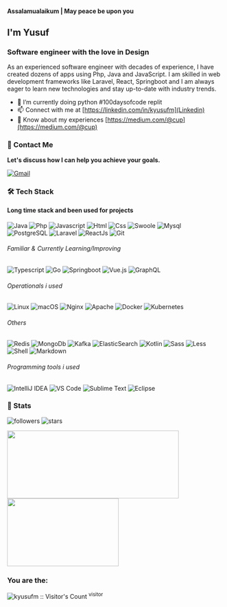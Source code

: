 <h4>Assalamualaikum | May peace be upon you</h4>
<h2>I'm Yusuf</h2>
<h3>Software engineer with the love in Design</h3>
As an experienced software engineer with decades of experience, I have created dozens of apps using Php, Java and JavaScript. I am skilled in web development frameworks like  Laravel, React, Springboot and I am always eager to learn new technologies and stay up-to-date with industry trends. 

- 🔭 I’m currently doing python #100daysofcode replit
- 📫 Connect with me at [https://linkedin.com/in/kyusufm](Linkedin)
- 📄 Know about my experiences [https://medium.com/@cup](https://medium.com/@cup)
<!--- ⚡ Fun fact *I'm familiar and created apps with several code languages.ie php,java,javascript,and golang* -->
<!-- - 👨‍💻 All of my projects are available at [https://github.com/kyusufm](https://github.com/kyusufm) -->
<!-- - 📝 I write articles on [https://medium.com/@cup](https://medium.com/@cup) -->

### 💬 Contact Me
**Let's discuss how I can help you achieve your goals.**

[![Gmail](https://img.shields.io/badge/-kyusufm@gmail.com-c14438?style=for-the-badge&logo=Gmail&logoColor=white)](mailto:kyusufm@gmail.com)

### 🛠 Tech Stack

#### Long time stack and been used for projects
![Java](http://img.shields.io/badge/-JAVA-e8892f?style=for-the-badge&logo=java&logoColor=white)
![Php](http://img.shields.io/badge/-Php-767bb3?style=for-the-badge&logo=php&logoColor=white)
![Javascript](http://img.shields.io/badge/-Javascript-fcd400?style=for-the-badge&logo=javascript&logoColor=black)
![Html](http://img.shields.io/badge/-Html-e24c27?style=for-the-badge&logo=html5&logoColor=white)
![Css](http://img.shields.io/badge/-Css-2a65f1?style=for-the-badge&logo=css3&logoColor=white)
![Swoole](http://img.shields.io/badge/-Swoole-338eef?style=for-the-badge&logo=php&logoColor=white)
![Mysql](http://img.shields.io/badge/-Mysql-white?style=for-the-badge&logo=mysql)
![PostgreSQL](http://img.shields.io/badge/-PostgreSQL-316192?style=for-the-badge&logo=postgresql&logoColor=white)
![Laravel](http://img.shields.io/badge/-Laravel-white?style=for-the-badge&logo=laravel)
![ReactJs](http://img.shields.io/badge/-react-blue?style=for-the-badge&logo=react)
![Git](http://img.shields.io/badge/-Git-white?style=for-the-badge&logo=git)

###### Familiar & Currently Learning/Improving
![Typescript](http://img.shields.io/badge/-Typescript-3178c6?style=flat-square&logo=typescript&logoColor=white)
![Go](http://img.shields.io/badge/-Go-69d7e4?style=flat-square&logo=go&logoColor=black)
![Springboot](http://img.shields.io/badge/-Springboot-629e3a?style=for-the-badge&logo=springboot&logoColor=white)
![Vue.js](http://img.shields.io/badge/-Vue.js-41b883?style=flat-square&logo=vue.js&logoColor=white)
![GraphQL](https://img.shields.io/badge/-GraphQL-E10098?style=for-the-badge&logo=graphql&logoColor=white)

###### Operationals  i used
![Linux](http://img.shields.io/badge/-Linux-fad134?style=flat-square&logo=linux&logoColor=black)
![macOS](https://img.shields.io/badge/mac%20os-000000?style=flat-square&logo=macos&logoColor=F0F0F0)
![Nginx](http://img.shields.io/badge/-Nginx-2b9900?style=flat-square&logo=nginx&logoColor=white)
![Apache](https://img.shields.io/badge/apache-%23D42029.svg?style=flat-square&logo=apache&logoColor=white)
![Docker](http://img.shields.io/badge/-Docker-3596ed?style=flat-square&logo=docker&logoColor=white)
![Kubernetes](http://img.shields.io/badge/-Kubernetes-326de6?style=flat-square&logo=kubernetes&logoColor=white)

###### Others
![Redis](http://img.shields.io/badge/-Redis-white?style=flat-square&logo=redis)
![MongoDb](http://img.shields.io/badge/-MongoDb-white?style=flat-square&logo=mongodb)
![Kafka](http://img.shields.io/badge/-Kafka-white?style=flat-square&logo=apachekafka&logoColor=black)
![ElasticSearch](http://img.shields.io/badge/-ElasticSearch-white?style=flat-square&logo=elasticsearch&logoColor=black)
![Kotlin](http://img.shields.io/badge/-Kotlin-7f52ff?style=flat-square&logo=kotlin&logoColor=white)
![Sass](http://img.shields.io/badge/-Sass-cc6699?style=flat-square&logo=sass&logoColor=white)
![Less](http://img.shields.io/badge/-Less-254c7d?style=flat-square&logo=less&logoColor=white)
![Shell](http://img.shields.io/badge/-Shell-c9c9c9?style=flat-square&logo=gnu-bash&logoColor=black)
![Markdown](http://img.shields.io/badge/-Markdown-white?style=flat-square&logo=markdown&logoColor=black)

###### Programming tools i used
![IntelliJ IDEA](http://img.shields.io/badge/-IntelliJ%20IDEA-black?style=flat-square&logo=intellijidea&logoColor=white)
![VS Code](http://img.shields.io/badge/-VS%20Code-black?style=flat-square&logo=visualstudiocode&logoColor=3aa7f2)
![Sublime Text](http://img.shields.io/badge/-Sublime%20Text-484848?style=flat-square&logo=sublimetext)
![Eclipse](http://img.shields.io/badge/-Eclipse-41347e?style=flat-square&logo=eclipse&logoColor=white)


### 🚦 Stats
![followers](https://img.shields.io/github/followers/kyusufm?style=social)
![stars](https://img.shields.io/github/stars/kyusufm?style=social)

<div>
  <span><img align="center" width="400px" height="158px" src="https://github-readme-stats.vercel.app/api?username=kyusufm&theme=white&show_icons=true" /></span>
  <span><img align="center" width="260px" height="158px" src="https://github-readme-stats.vercel.app/api/top-langs/?username=kyusufm&theme=white&layout=compact&langs_count=10" /></span>
</div>

### You are the:
<p><img src="https://profile-counter.glitch.me/{kyusufm}/count.svg" alt="kyusufm :: Visitor's Count" /> <sup>visitor</sup> </p>

</div>


